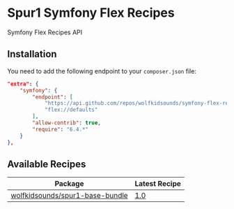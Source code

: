 # Spur1 Symfony Flex Recipes

Symfony Flex Recipes API

## Installation

You need to add the following endpoint to your `composer.json` file:

```json
"extra": {
    "symfony": {
        "endpoint": [
            "https://api.github.com/repos/wolfkidsounds/symfony-flex-recipes/contents/index.json",
            "flex://defaults"
        ],
        "allow-contrib": true,
        "require": "6.4.*"
    }
},
```

## Available Recipes

| Package | Latest Recipe |
| --- | --- |
| [wolfkidsounds/spur1-base-bundle](https://github.com/wolfkidsounds/spur1-base-bundle) | [1.0](wolfkidsounds/spur1-base-bundle/1.0) |